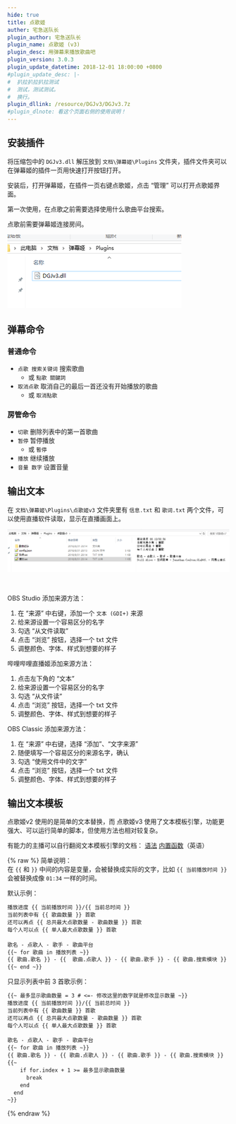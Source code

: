 ```yaml
---
hide: true
title: 点歌姬
auther: 宅急送队长
plugin_author: 宅急送队长
plugin_name: 点歌姬 (v3)
plugin_desc: 用弹幕来播放歌曲吧
plugin_version: 3.0.3
plugin_update_datetime: 2018-12-01 18:00:00 +0800
#plugin_update_desc: |-
#  扒拉扒拉扒拉测试
#  测试，测试测试。
#  换行。
plugin_dllink: /resource/DGJv3/DGJv3.7z
#plugin_dlnote: 看这个页面右侧的使用说明！
---
```


## 安装插件

将压缩包中的 `DGJv3.dll` 解压放到 `文档\弹幕姬\Plugins` 文件夹，插件文件夹可以在弹幕姬的插件一页用快速打开按钮打开。

安装后，打开弹幕姬，在插件一页右键点歌姬，点击 “管理” 可以打开点歌姬界面。

第一次使用，在点歌之前需要选择使用什么歌曲平台搜索。

点歌前需要弹幕姬连接房间。

![install](/resource/DGJv3/install.png)

## 弹幕命令

### 普通命令

- `点歌 搜索关键词` 搜索歌曲
  - 或 `點歌 關鍵詞`
- `取消点歌` 取消自己的最后一首还没有开始播放的歌曲
  - 或 `取消點歌`

### 房管命令

- `切歌` 删除列表中的第一首歌曲
- `暂停` 暂停播放
  - 或 `暫停`
- `播放` 继续播放
- `音量 数字` 设置音量

## 输出文本

在 `文档\弹幕姬\Plugins\点歌姬v3` 文件夹里有 `信息.txt` 和 `歌词.txt` 两个文件，可以使用直播软件读取，显示在直播画面上。

![output](/resource/DGJv3/output.png)

<br/>

OBS Studio 添加来源方法：

1. 在 “来源” 中右键，添加一个 `文本 (GDI+)` 来源
2. 给来源设置一个容易区分的名字
3. 勾选 “从文件读取”
4. 点击 “浏览” 按钮，选择一个 txt 文件
5. 调整颜色、字体、样式到想要的样子

哔哩哔哩直播姬添加来源方法：

1. 点击左下角的 “文本”
2. 给来源设置一个容易区分的名字
3. 勾选 “从文件读” 
4. 点击 “浏览” 按钮，选择一个 txt 文件
5. 调整颜色、字体、样式到想要的样子

OBS Classic 添加来源方法：

1. 在 “来源” 中右键，选择 “添加”、“文字来源”
2. 随便填写一个容易区分的来源名字，确认
3. 勾选 “使用文件中的文字”
4. 点击 “浏览” 按钮，选择一个 txt 文件
5. 调整颜色、字体、样式到想要的样子

## 输出文本模板

点歌姬v2 使用的是简单的文本替换，而 点歌姬v3 使用了文本模板引擎，功能更强大、可以运行简单的脚本，但使用方法也相对较复杂。

有能力的主播可以自行翻阅文本模板引擎的文档： [语法](https://github.com/lunet-io/scriban/blob/master/doc/language.md) [内置函数](https://github.com/lunet-io/scriban/blob/master/doc/builtins.md)（英语）

{% raw %}
简单说明：  
在 `{{` 和 `}}` 中间的内容是变量，会被替换成实际的文字，比如 `{{ 当前播放时间 }}` 会被替换成像 `01:34` 一样的时间。

默认示例：

```txt
播放进度 {{ 当前播放时间 }}/{{ 当前总时间 }}
当前列表中有 {{ 歌曲数量 }} 首歌
还可以再点 {{ 总共最大点歌数量 - 歌曲数量 }} 首歌
每个人可以点 {{ 单人最大点歌数量 }} 首歌

歌名 - 点歌人 - 歌手 - 歌曲平台
{{~ for 歌曲 in 播放列表 ~}}
{{ 歌曲.歌名 }} - {{  歌曲.点歌人 }} - {{ 歌曲.歌手 }} - {{ 歌曲.搜索模块 }}
{{~ end ~}}
```

只显示列表中前 3 首歌示例：

```txt
{{~ 最多显示歌曲数量 = 3 # <=- 修改这里的数字就是修改显示数量 ~}}
播放进度 {{ 当前播放时间 }}/{{ 当前总时间 }}
当前列表中有 {{ 歌曲数量 }} 首歌
还可以再点 {{ 总共最大点歌数量 - 歌曲数量 }} 首歌
每个人可以点 {{ 单人最大点歌数量 }} 首歌

歌名 - 点歌人 - 歌手 - 歌曲平台
{{~ for 歌曲 in 播放列表 ~}}
{{ 歌曲.歌名 }} - {{ 歌曲.点歌人 }} - {{ 歌曲.歌手 }} - {{ 歌曲.搜索模块 }}
{{~
    if for.index + 1 >= 最多显示歌曲数量 
      break
    end
  end
~}}
```

{% endraw %}
